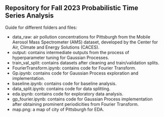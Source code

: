 ## Repository for Fall 2023 Probabilistic Time Series Analysis
Guide for different folders and files:
* data_raw: air pollution concentrations for Pittsburgh from the Mobile Aerosol Mass Spectrometer
(AMS) dataset, developed by the Center for Air, Climate and Energy Solutions (CACES).
* output: contains intermediate outputs from the process of hyperparameter tuning for Gaussian Processes.
* train_val_split: contains datasets after cleaning and train/validation splits.
* FourierTransform.ipynb: contains code for Fourier Transform.
* Gp.ipynb: contains code for Gaussian Process exploration and implementation.
* baseline.ipynb: contains code for baseline analysis.
* data_split.ipynb: contains code for data splitting.
* eda.ipynb: contains code for exploratory data analysis.
* gp_fourier.ipynb: contains code for Gaussian Process implementation after obtaining prominent periodicities from Fourier Transform.
* map.png: a map of city of Pittsburgh for EDA.